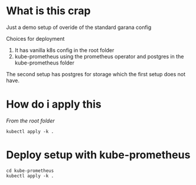 # What is this crap
Just a demo setup of overide of the standard garana config

Choices for deployment

1. It has vanilla k8s config in the root folder
2. kube-prometheus using the prometheus operator and postgres in the kube-prometheus folder

The second setup has postgres for storage which the first setup does not have.

# How do i apply this
*From the root folder*
```
kubectl apply -k .
```


# Deploy setup with kube-prometheus
```
cd kube-prometheus
kubectl apply -k .
```